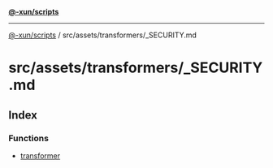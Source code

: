 [**@-xun/scripts**](../../../../README.md)

***

[@-xun/scripts](../../../../README.md) / src/assets/transformers/\_SECURITY.md

# src/assets/transformers/\_SECURITY.md

## Index

### Functions

- [transformer](functions/transformer.md)
